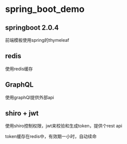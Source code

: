 # spring_boot_demo

## springboot 2.0.4
前端模板使用spring的thymeleaf

## redis
使用redis缓存

## GraphQL
使用graphQl提供外部api

## shiro + jwt
使用shiro控制权限，jwt来校验和生成token，提供个rest api

token缓存在redis中，有效期一小时，自动续命